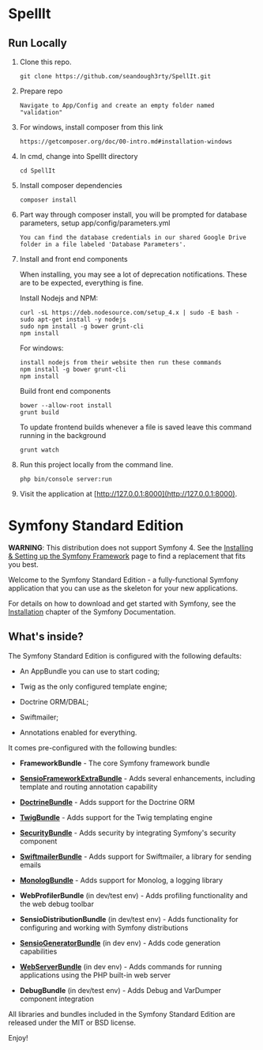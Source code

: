 SpellIt
=========

## Run Locally

1. Clone this repo.

   ```
   git clone https://github.com/seandough3rty/SpellIt.git 
   ```
   
1. Prepare repo

   ```
   Navigate to App/Config and create an empty folder named "validation"
   ```
   
1. For windows, install composer from this link
   
   ```
   https://getcomposer.org/doc/00-intro.md#installation-windows
   ```
   
1. In cmd, change into SpellIt directory

   ```
   cd SpellIt
   ```
   
1. Install composer dependencies

   ```
   composer install
   ```

1. Part way through composer install, you will be prompted for database parameters, setup app/config/parameters.yml 

   ```
   You can find the database credentials in our shared Google Drive folder in a file labeled 'Database Parameters'.
   ```

1. Install and front end components

   When installing, you may see a lot of deprecation notifications. These are to be expected, everything is fine.

   Install Nodejs and NPM:
   ```
   curl -sL https://deb.nodesource.com/setup_4.x | sudo -E bash -
   sudo apt-get install -y nodejs
   sudo npm install -g bower grunt-cli
   npm install
   ```
   For windows:
   ```
   install nodejs from their website then run these commands
   npm install -g bower grunt-cli
   npm install
   ```
   
   Build front end components
   ```
   bower --allow-root install
   grunt build
   ```

   To update frontend builds whenever a file is saved leave this command running in the background
   ```
   grunt watch
   ```
   
1. Run this project locally from the command line.

   ```
   php bin/console server:run
   ```

1. Visit the application at [http://127.0.0.1:8000](http://127.0.0.1:8000).
   
Symfony Standard Edition
========================

**WARNING**: This distribution does not support Symfony 4. See the
[Installing & Setting up the Symfony Framework][15] page to find a replacement
that fits you best.

Welcome to the Symfony Standard Edition - a fully-functional Symfony
application that you can use as the skeleton for your new applications.

For details on how to download and get started with Symfony, see the
[Installation][1] chapter of the Symfony Documentation.

What's inside?
--------------

The Symfony Standard Edition is configured with the following defaults:

  * An AppBundle you can use to start coding;

  * Twig as the only configured template engine;

  * Doctrine ORM/DBAL;

  * Swiftmailer;

  * Annotations enabled for everything.

It comes pre-configured with the following bundles:

  * **FrameworkBundle** - The core Symfony framework bundle

  * [**SensioFrameworkExtraBundle**][6] - Adds several enhancements, including
    template and routing annotation capability

  * [**DoctrineBundle**][7] - Adds support for the Doctrine ORM

  * [**TwigBundle**][8] - Adds support for the Twig templating engine

  * [**SecurityBundle**][9] - Adds security by integrating Symfony's security
    component

  * [**SwiftmailerBundle**][10] - Adds support for Swiftmailer, a library for
    sending emails

  * [**MonologBundle**][11] - Adds support for Monolog, a logging library

  * **WebProfilerBundle** (in dev/test env) - Adds profiling functionality and
    the web debug toolbar

  * **SensioDistributionBundle** (in dev/test env) - Adds functionality for
    configuring and working with Symfony distributions

  * [**SensioGeneratorBundle**][13] (in dev env) - Adds code generation
    capabilities

  * [**WebServerBundle**][14] (in dev env) - Adds commands for running applications
    using the PHP built-in web server

  * **DebugBundle** (in dev/test env) - Adds Debug and VarDumper component
    integration

All libraries and bundles included in the Symfony Standard Edition are
released under the MIT or BSD license.

Enjoy!

[1]:  https://symfony.com/doc/3.4/setup.html
[6]:  https://symfony.com/doc/current/bundles/SensioFrameworkExtraBundle/index.html
[7]:  https://symfony.com/doc/3.4/doctrine.html
[8]:  https://symfony.com/doc/3.4/templating.html
[9]:  https://symfony.com/doc/3.4/security.html
[10]: https://symfony.com/doc/3.4/email.html
[11]: https://symfony.com/doc/3.4/logging.html
[13]: https://symfony.com/doc/current/bundles/SensioGeneratorBundle/index.html
[14]: https://symfony.com/doc/current/setup/built_in_web_server.html
[15]: https://symfony.com/doc/current/setup.html
